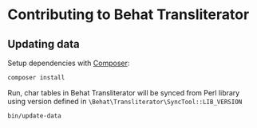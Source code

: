 Contributing to Behat Transliterator
====================================

Updating data
-------------

Setup dependencies with [Composer](https://getcomposer.org):

```bash
composer install
```

Run, char tables in Behat Transliterator will be synced from Perl library 
using version  defined in `\Behat\Transliterator\SyncTool::LIB_VERSION`

```bash
bin/update-data
```
